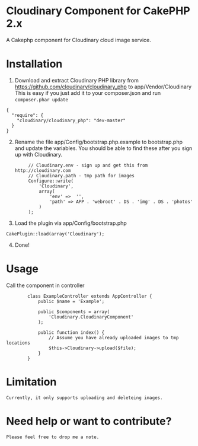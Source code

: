 Cloudinary Component for CakePHP 2.x
====================================
A Cakephp component for Cloudinary cloud image service.

# Installation
1. Download and extract Cloudinary PHP library from https://github.com/cloudinary/cloudinary_php to app/Vendor/Cloudinary
This is easy if you just add it to your composer.json and run `composer.phar update`
```
{
  "require": {
    "cloudinary/cloudinary_php": "dev-master"
  }
}
```

2. Rename the file app/Config/bootstrap.php.example to bootstrap.php and update the variables. You should be able to find these after you sign up with Cloudinary.

			// Cloudinary.env - sign up and get this from http://cloudinary.com
			// Cloudinary.path - tmp path for images
			Configure::write(
				'Cloudinary', 
				array(
					'env' =>  '',
					'path' => APP . 'webroot' . DS . 'img' . DS . 'photos'
				)
			);

3. Load the plugin via app/Config/bootstrap.php
```
CakePlugin::load(array('Cloudinary');
```

4. Done!

# Usage

Call the component in controller

			class ExampleController extends AppController {
				public $name = 'Example';

				public $components = array(
					'Cloudinary.CloudinaryComponent'
				);

				public function index() {
					// Assume you have already uploaded images to tmp locations
					$this->Cloudinary->upload($file);
				}
			}			
# Limitation
	Currently, it only supports uploading and deleteing images. 

# Need help or want to contribute?
	Please feel free to drop me a note.